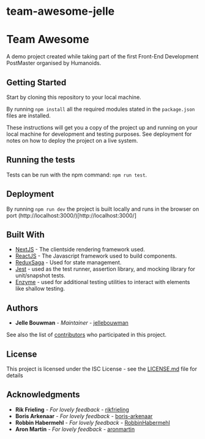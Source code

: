 # team-awesome-jelle

# Team Awesome

A demo project created while taking part of the first Front-End Development PostMaster organised by Humanoids.

## Getting Started

Start by cloning this repository to your local machine.

By running `npm install` all the required modules stated in the `package.json` files are installed.

These instructions will get you a copy of the project up and running on your local machine for development and testing purposes. See deployment for notes on how to deploy the project on a live system.

## Running the tests

Tests can be run with the npm command: `npm run test`.

## Deployment

By running `npm run dev` the project is built locally and runs in the browser on port (http://localhost:3000/)[http://localhost:3000/]

## Built With

* [NextJS](https://nextjs.org/docs/) - The clientside rendering framework used.
* [ReactJS](https://reactjs.org/docs/) - The Javascript framework used to build components.
* [ReduxSaga](https://redux-saga.js.org/) - Used for state management.
* [Jest](https://jestjs.io/) - used as the test runner, assertion library, and mocking library for unit/snapshot tests.
* [Enzyme](https://github.com/airbnb/enzyme) - used for additional testing utilities to interact with elements like shallow testing.


## Authors

* **Jelle Bouwman** - *Maintainer* - [jellebouwman](https://github.com/jellebouwman)

See also the list of [contributors](https://github.com/humanoidsbv/team-awesome-jelle/contributors) who participated in this project.

## License

This project is licensed under the ISC License - see the [LICENSE.md](LICENSE.md) file for details

## Acknowledgments

* **Rik Frieling** - *For lovely feedback* - [rikfrieling](https://github.com/RikFrieling)
* **Boris Arkenaar** - *For lovely feedback* - [boris-arkenaar](https://github.com/boris-arkenaar)
* **Robbin Habermehl** - *For lovely feedback* - [RobbinHabermehl](https://github.com/RobbinHabermehl)
* **Aron Martin** - *For lovely feedback* - [aronmartin](https://github.com/aronmartin)
